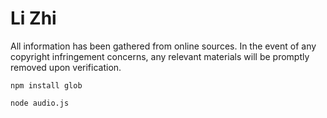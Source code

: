 # Li Zhi

All information has been gathered from online sources. In the event of any copyright infringement concerns, any relevant materials will be promptly removed upon verification.


```
npm install glob

node audio.js
```